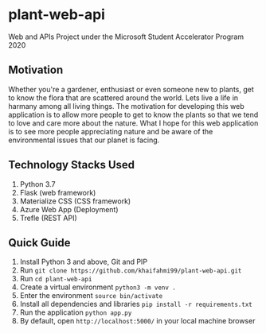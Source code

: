 # plant-web-api
Web and APIs Project under the Microsoft Student Accelerator Program 2020

## Motivation
Whether you're a gardener, enthusiast or even someone new to plants, get to know the flora that are scattered around the world. Lets live a life in harmany among all living things.
The motivation for developing this web application is to allow more people to get to know the plants so that we tend to love and care more about the nature. What I hope for this web application is to see more people appreciating nature and be aware of the environmental issues that our planet is facing.

## Technology Stacks Used
1. Python 3.7
2. Flask (web framework)
3. Materialize CSS (CSS framework)
4. Azure Web App (Deployment)
5. Trefle (REST API)

## Quick Guide
1. Install Python 3 and above, Git and PIP
2. Run `git clone https://github.com/khaifahmi99/plant-web-api.git`
3. Run `cd plant-web-api`
4. Create a virtual environment `python3 -m venv .`
5. Enter the environment `source bin/activate`
6. Install all dependencies and libraries `pip install -r requirements.txt`
7. Run the application `python app.py`
8. By default, open `http://localhost:5000/` in your local machine browser

